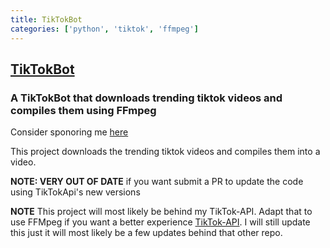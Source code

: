 ```yaml
---
title: TikTokBot
categories: ['python', 'tiktok', 'ffmpeg']
---
```

## [TikTokBot](https://github.com/davidteather/TikTokBot)

### A TikTokBot that downloads trending tiktok videos and compiles them using FFmpeg


Consider sponoring me [here](https://github.com/sponsors/davidteather)

This project downloads the trending tiktok videos and compiles them into a video.

**NOTE: VERY OUT OF DATE** if you want submit a PR to update the code using TikTokApi's new versions

**NOTE** This project will most likely be behind my TikTok-API. Adapt that to use FFMpeg if you want a better experience [TikTok-API](https://github.com/davidteather/TikTok-Api). I will still update this just it will most likely be a few updates behind that other repo.

